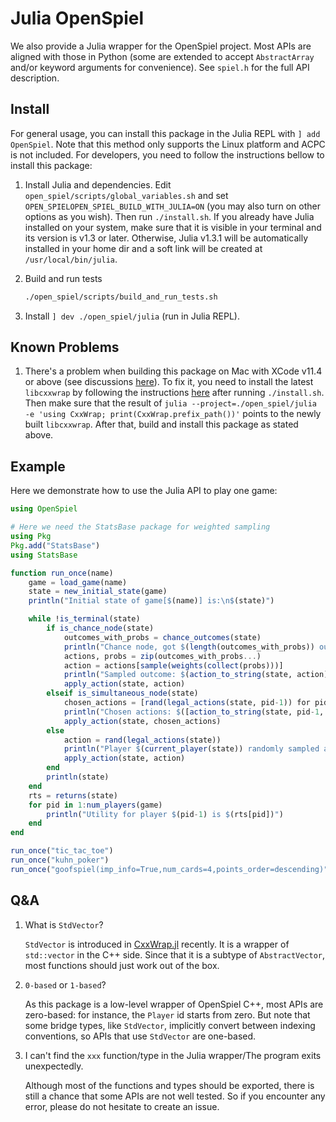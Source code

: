 # Julia OpenSpiel

We also provide a Julia wrapper for the OpenSpiel project. Most APIs are aligned
with those in Python (some are extended to accept `AbstractArray` and/or keyword
arguments for convenience). See `spiel.h` for the full API description.

## Install

For general usage, you can install this package in the Julia REPL with
`] add OpenSpiel`. Note that this method only supports the Linux platform and
ACPC is not included. For developers, you need to follow the instructions bellow
to install this package:

1.  Install Julia and dependencies. Edit `open_spiel/scripts/global_variables.sh`
    and set `OPEN_SPIELOPEN_SPIEL_BUILD_WITH_JULIA=ON` (you may also turn on other options as you
    wish). Then run `./install.sh`. If you already have Julia installed on your
    system, make sure that it is visible in your terminal and its version is
    v1.3 or later. Otherwise, Julia v1.3.1 will be automatically installed in
    your home dir and a soft link will be created at `/usr/local/bin/julia`.

1.  Build and run tests

    ```bash
    ./open_spiel/scripts/build_and_run_tests.sh
    ```

1.  Install `] dev ./open_spiel/julia` (run in Julia REPL).

## Known Problems

1.  There's a problem when building this package on Mac with XCode v11.4 or
    above (see discussions
    [here](https://github.com/deepmind/open_spiel/pull/187#issuecomment-616540881)).
    To fix it, you need to install the latest `libcxxwrap` by following the
    instructions
    [here](https://github.com/JuliaInterop/libcxxwrap-julia#building-libcxxwrap-julia)
    after running `./install.sh`. Then make sure that the result of `julia
    --project=./open_spiel/julia -e 'using CxxWrap;
    print(CxxWrap.prefix_path())'` points to the newly built `libcxxwrap`. After
    that, build and install this package as stated above.

## Example

Here we demonstrate how to use the Julia API to play one game:

```julia
using OpenSpiel

# Here we need the StatsBase package for weighted sampling
using Pkg
Pkg.add("StatsBase")
using StatsBase

function run_once(name)
    game = load_game(name)
    state = new_initial_state(game)
    println("Initial state of game[$(name)] is:\n$(state)")

    while !is_terminal(state)
        if is_chance_node(state)
            outcomes_with_probs = chance_outcomes(state)
            println("Chance node, got $(length(outcomes_with_probs)) outcomes")
            actions, probs = zip(outcomes_with_probs...)
            action = actions[sample(weights(collect(probs)))]
            println("Sampled outcome: $(action_to_string(state, action))")
            apply_action(state, action)
        elseif is_simultaneous_node(state)
            chosen_actions = [rand(legal_actions(state, pid-1)) for pid in 1:num_players(game)]  # in Julia, indices start at 1
            println("Chosen actions: $([action_to_string(state, pid-1, action) for (pid, action) in enumerate(chosen_actions)])")
            apply_action(state, chosen_actions)
        else
            action = rand(legal_actions(state))
            println("Player $(current_player(state)) randomly sampled action: $(action_to_string(state, action))")
            apply_action(state, action)
        end
        println(state)
    end
    rts = returns(state)
    for pid in 1:num_players(game)
        println("Utility for player $(pid-1) is $(rts[pid])")
    end
end

run_once("tic_tac_toe")
run_once("kuhn_poker")
run_once("goofspiel(imp_info=True,num_cards=4,points_order=descending)")
```

## Q&A

1.  What is `StdVector`?

    `StdVector` is introduced in
    [CxxWrap.jl](https://github.com/JuliaInterop/CxxWrap.jl) recently. It is a
    wrapper of `std::vector` in the C++ side. Since that it is a subtype of
    `AbstractVector`, most functions should just work out of the box.

1.  `0-based` or `1-based`?

    As this package is a low-level wrapper of OpenSpiel C++, most APIs are
    zero-based: for instance, the `Player` id starts from zero. But note that
    some bridge types, like `StdVector`, implicitly convert between indexing
    conventions, so APIs that use `StdVector` are one-based.

1.  I can't find the `xxx` function/type in the Julia wrapper/The program exits
    unexpectedly.

    Although most of the functions and types should be exported, there is still
    a chance that some APIs are not well tested. So if you encounter any error,
    please do not hesitate to create an issue.
